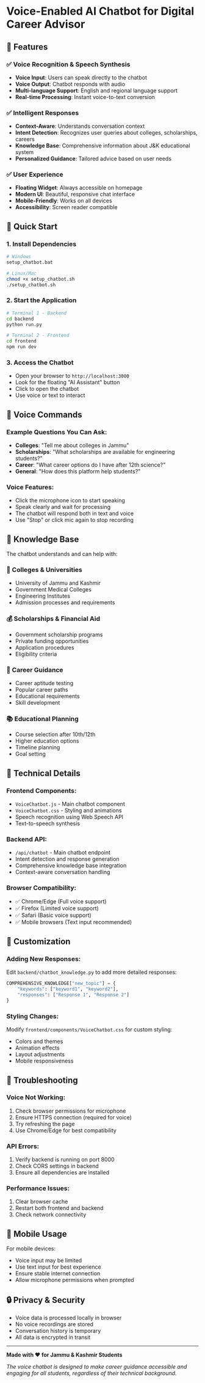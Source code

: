# Voice-Enabled AI Chatbot for Digital Career Advisor

## 🎯 Features

### ✅ Voice Recognition & Speech Synthesis
- **Voice Input**: Users can speak directly to the chatbot
- **Voice Output**: Chatbot responds with audio
- **Multi-language Support**: English and regional language support
- **Real-time Processing**: Instant voice-to-text conversion

### ✅ Intelligent Responses
- **Context-Aware**: Understands conversation context
- **Intent Detection**: Recognizes user queries about colleges, scholarships, careers
- **Knowledge Base**: Comprehensive information about J&K educational system
- **Personalized Guidance**: Tailored advice based on user needs

### ✅ User Experience
- **Floating Widget**: Always accessible on homepage
- **Modern UI**: Beautiful, responsive chat interface
- **Mobile-Friendly**: Works on all devices
- **Accessibility**: Screen reader compatible

## 🚀 Quick Start

### 1. Install Dependencies
```bash
# Windows
setup_chatbot.bat

# Linux/Mac
chmod +x setup_chatbot.sh
./setup_chatbot.sh
```

### 2. Start the Application
```bash
# Terminal 1 - Backend
cd backend
python run.py

# Terminal 2 - Frontend
cd frontend
npm run dev
```

### 3. Access the Chatbot
- Open your browser to `http://localhost:3000`
- Look for the floating "AI Assistant" button
- Click to open the chatbot
- Use voice or text to interact

## 🎤 Voice Commands

### Example Questions You Can Ask:
- **Colleges**: "Tell me about colleges in Jammu"
- **Scholarships**: "What scholarships are available for engineering students?"
- **Career**: "What career options do I have after 12th science?"
- **General**: "How does this platform help students?"

### Voice Features:
- Click the microphone icon to start speaking
- Speak clearly and wait for processing
- The chatbot will respond both in text and voice
- Use "Stop" or click mic again to stop recording

## 🧠 Knowledge Base

The chatbot understands and can help with:

### 🏫 Colleges & Universities
- University of Jammu and Kashmir
- Government Medical Colleges
- Engineering Institutes
- Admission processes and requirements

### 💰 Scholarships & Financial Aid
- Government scholarship programs
- Private funding opportunities
- Application procedures
- Eligibility criteria

### 🎯 Career Guidance
- Career aptitude testing
- Popular career paths
- Educational requirements
- Skill development

### 📚 Educational Planning
- Course selection after 10th/12th
- Higher education options
- Timeline planning
- Goal setting

## 🔧 Technical Details

### Frontend Components:
- `VoiceChatbot.js` - Main chatbot component
- `VoiceChatbot.css` - Styling and animations
- Speech recognition using Web Speech API
- Text-to-speech synthesis

### Backend API:
- `/api/chatbot` - Main chatbot endpoint
- Intent detection and response generation
- Comprehensive knowledge base integration
- Context-aware conversation handling

### Browser Compatibility:
- ✅ Chrome/Edge (Full voice support)
- ✅ Firefox (Limited voice support)
- ✅ Safari (Basic voice support)
- ✅ Mobile browsers (Text input recommended)

## 🎨 Customization

### Adding New Responses:
Edit `backend/chatbot_knowledge.py` to add more detailed responses:

```python
COMPREHENSIVE_KNOWLEDGE["new_topic"] = {
    "keywords": ["keyword1", "keyword2"],
    "responses": ["Response 1", "Response 2"]
}
```

### Styling Changes:
Modify `frontend/components/VoiceChatbot.css` for custom styling:
- Colors and themes
- Animation effects
- Layout adjustments
- Mobile responsiveness

## 🚨 Troubleshooting

### Voice Not Working:
1. Check browser permissions for microphone
2. Ensure HTTPS connection (required for voice)
3. Try refreshing the page
4. Use Chrome/Edge for best compatibility

### API Errors:
1. Verify backend is running on port 8000
2. Check CORS settings in backend
3. Ensure all dependencies are installed

### Performance Issues:
1. Clear browser cache
2. Restart both frontend and backend
3. Check network connectivity

## 📱 Mobile Usage

For mobile devices:
- Voice input may be limited
- Use text input for best experience
- Ensure stable internet connection
- Allow microphone permissions when prompted

## 🔒 Privacy & Security

- Voice data is processed locally in browser
- No voice recordings are stored
- Conversation history is temporary
- All data is encrypted in transit

---

**Made with ❤️ for Jammu & Kashmir Students**

*The voice chatbot is designed to make career guidance accessible and engaging for all students, regardless of their technical background.*
